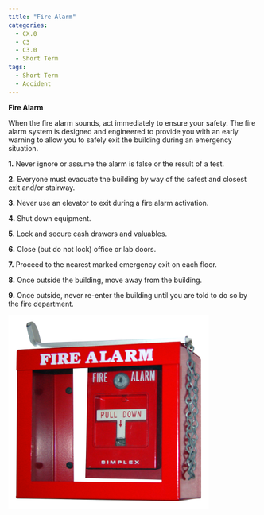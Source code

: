 ```yaml
---
title: "Fire Alarm"
categories:
  - CX.0
  - C3
  - C3.0
  - Short Term
tags:
  - Short Term
  - Accident
---
```


**Fire Alarm**

When the fire alarm sounds, act immediately to ensure your safety. The fire alarm system is designed and engineered to provide you with an early warning to allow you to safely exit the building during an emergency situation.

**1.** 	Never ignore or assume the alarm is false or the result of a test.

**2.** Everyone must evacuate the building by way of the safest and closest exit and/or stairway.

**3.** Never use an elevator to exit during a fire alarm activation.

**4.** Shut down equipment.

**5.** Lock and secure cash drawers and valuables.

**6.** Close (but do not lock) office or lab doors.

**7.** Proceed to the nearest marked emergency exit on each floor.

**8.** Once outside the building, move away from the building. 

**9.** Once outside, never re-enter the building until you are told to do so by the fire department.

<img src="https://raw.githubusercontent.com/ADOxx-org/DISRUPT-Knowledge-Base/master/assets/images/file0001361725067.jpg" width="80%" height="80%">
